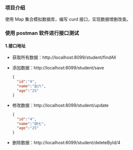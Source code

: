 ### 项目介绍

使用 Map 集合模拟数据库，编写 curd 接口，实现数据增删改查。

### 使用 postman 软件进行接口测试

#### 1.接口地址

- 获取所有数据：http://localhost:8099/student/findAll

- 添加数据：http://localhost:8099/student/save

    ```json
    {
      "id":"4",
      "name":"赵六",
      "age":"25"
    }
    ```
  
- 修改数据：http://localhost:8099/student/update

    ```json
    {
      "id":"4",
      "name":"田七",
      "age":"25"
    }
    ```

- 删除数据：http://localhost:8099/student/deleteById/4

